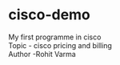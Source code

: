 # cisco-demo
My first programme in cisco
<br>
Topic - cisco pricing and billing
<br>
Author -Rohit Varma
